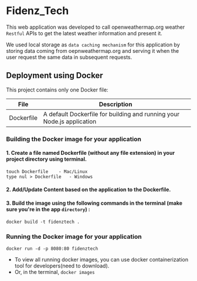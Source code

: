 # Fidenz_Tech

This web application was developed to call openweathermap.org weather `Restful` APIs to get the latest weather information and present it.

We used local storage as `data caching mechanism` for this application by storing data coming from oepnweathermap.org and serving it when the user request the same data in subsequent requests.


## Deployment using Docker

This project contains only one Docker file:

| File        | Description                                                           |
|-------------------|-----------------------------------------------------------------------|
| Dockerfile        | A default Dockerfile for building and running your Node.js application |



### Building the Docker image for your application

#### 1. Create a file named Dockerfile (without any file extension) in your project directory using terminal.
	touch Dockerfile	- Mac/Linux
	type nul > Dockerfile	- Windows

#### 2. Add/Update Content based on the application to the Dockerfile.

#### 3. Build the image using the following commands in the terminal (make sure you're in the app `directory`) :
	docker build -t fidenztech .

### Running the Docker image for your application
	docker run -d -p 8080:80 fidenztech

* To view all running docker images, you can use docker containerization tool for developers(need to download).
* Or, in the terminal,
	`docker images`
